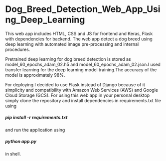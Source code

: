 # Dog_Breed_Detection_Web_App_Using_Deep_Learning

This web app includes HTML, CSS and JS for frontend and Keras, Flask with dependencies for backend. The web app detect a dog breed using deep learning with automated image pre-processing and internal procedures. 

Pretrained deep learning for dog breed detection is stored as model_60_epochs_adam_02.h5 and model_60_epochs_adam_02.json.I used transfer learning for the deep learning model training.The accuracy of the model is approximately 98%.

For deploying I decided to use Flask instead of Django because of it simplicity and compatibility with Amazon Web Services (AWS) and Google Cloud Storage (GCS). 
For using this web app in your personal desktop simply clone the repository and install dependencies in requirements.txt file using  <h5>pip install -r requirements.txt</h5> and run the application using 
<h5>python app.py</h5> in shell.

